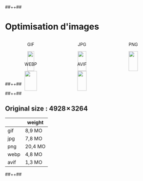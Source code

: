 <!-- .slide: class="tc-multiple-columns custom-speed-size" -->

##++##

<style>
    .custom-speed-size>div:first-child {
        flex: 2!important;
    }
    .custom-grid {
    display: grid;
    grid-template-columns: 1fr 1fr 1fr;
    }
    .custom-grid div {
    margin: auto;
    }
    .custom-grid img {
    width: 100%;
    }
</style>

# Optimisation d'images

<div class="custom-grid">
    <div>
        <p>GIF</p>
        <img src="./assets/images/03-speed/adorable-pair-cuddling-river-otters-sitting-together-log-bridge.gif" />
    </div>
    <div>
        <p>JPG</p>
        <img src="./assets/images/03-speed/adorable-pair-cuddling-river-otters-sitting-together-log-bridge.jpg" />
    </div>
    <div>
        <p>PNG</p>
        <img src="./assets/images/03-speed/adorable-pair-cuddling-river-otters-sitting-together-log-bridge.png" />
    </div>
    <div>
        <p>WEBP</p>
        <img src="./assets/images/03-speed/adorable-pair-cuddling-river-otters-sitting-together-log-bridge.webp" />
    </div>
    <div>
        <p>AVIF</p>
        <img src="./assets/images/03-speed/adorable-pair-cuddling-river-otters-sitting-together-log-bridge.avif" />
    </div>
</div>

##++##

##++##

## Original size : 4928 × 3264

|      | weight  |
| ---- | ------- |
| gif  | 8,9 MO  |
| jpg  | 7,8 MO  |
| png  | 20,4 MO |
| webp | 4,8 MO  |
| avif | 1,3 MO  |

##++##
